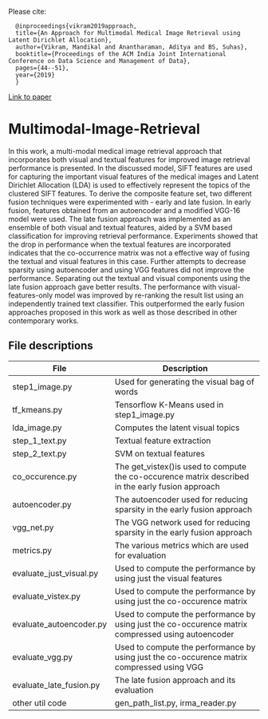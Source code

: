 Please cite:
```
  @inproceedings{vikram2019approach,
  title={An Approach for Multimodal Medical Image Retrieval using Latent Dirichlet Allocation},
  author={Vikram, Mandikal and Anantharaman, Aditya and BS, Suhas},
  booktitle={Proceedings of the ACM India Joint International Conference on Data Science and Management of Data},
  pages={44--51},
  year={2019}
  }
```
  
  [Link to paper](https://vikram-mm.github.io/cods_comad_camera_ready.pdf)

# Multimodal-Image-Retrieval
In this work, a multi-modal medical image retrieval approach that incorporates both visual and textual features for improved image retrieval performance is presented. In the discussed model, SIFT features are used for capturing the important visual features of the medical images and Latent Dirichlet Allocation (LDA) is used to effectively represent the topics of the clustered SIFT features. To derive the composite feature set, two different fusion techniques were experimented with - early and late fusion. In early fusion, features obtained from an autoencoder and a modified VGG-16 model were used. The late fusion approach was implemented as an ensemble of both visual and textual features, aided by a SVM based classification for improving retrieval performance. Experiments showed that the drop in performance when the textual features are incorporated indicates that the co-occurrence matrix was not a effective way of fusing the textual and visual features in this case. Further attempts to decrease sparsity using autoencoder and using VGG features did not improve the performance. Separating out the textual and visual components using the late fusion approach gave better results. The performance with visual-features-only model was improved by re-ranking the result list using an independently trained text classifier. This outperformed the early fusion approaches proposed in this work as well as those described in other contemporary works.


## File descriptions
| File | Description |
|------|--------------|
|step1_image.py| Used for generating the visual bag of words|
|tf_kmeans.py| Tensorflow K-Means used in step1_image.py|
|lda_image.py| Computes the latent visual topics|
|step_1_text.py| Textual feature extraction|
|step_2_text.py| SVM on textual features|
|co_occurence.py | The get_vistex()is used to compute the co-occurence matrix described in the early fusion approach|
|autoencoder.py | The autoencoder used for reducing sparsity in the early fusion approach|
|vgg_net.py | The VGG network used for reducing sparsity in the early fusion approach|
|metrics.py| The various metrics which are used for evaluation
|evaluate_just_visual.py | Used to compute the performance by using just the visual features|
|evaluate_vistex.py	| Used to compute the performance by using just the co-occurence matrix|
|evaluate_autoencoder.py	| Used to compute the performance by using just the co-occurence matrix compressed using autoencoder|
|evaluate_vgg.py	| Used to compute the performance by using just the co-occurence matrix compressed using VGG|
|evaluate_late_fusion.py	| The late fusion approach and its evaluation|
|other util code | gen_path_list.py, irma_reader.py|
